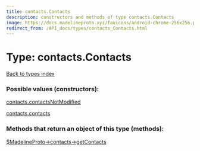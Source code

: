 ```yaml
---
title: contacts.Contacts
description: constructors and methods of type contacts.Contacts
image: https://docs.madelineproto.xyz/favicons/android-chrome-256x256.png
redirect_from: /API_docs/types/contacts_Contacts.html
---
```

# Type: contacts.Contacts  
[Back to types index](index.md)



### Possible values (constructors):

[contacts.contactsNotModified](../constructors/contacts.contactsNotModified.md)  

[contacts.contacts](../constructors/contacts.contacts.md)  



### Methods that return an object of this type (methods):

[$MadelineProto->contacts->getContacts](../methods/contacts.getContacts.md)  



